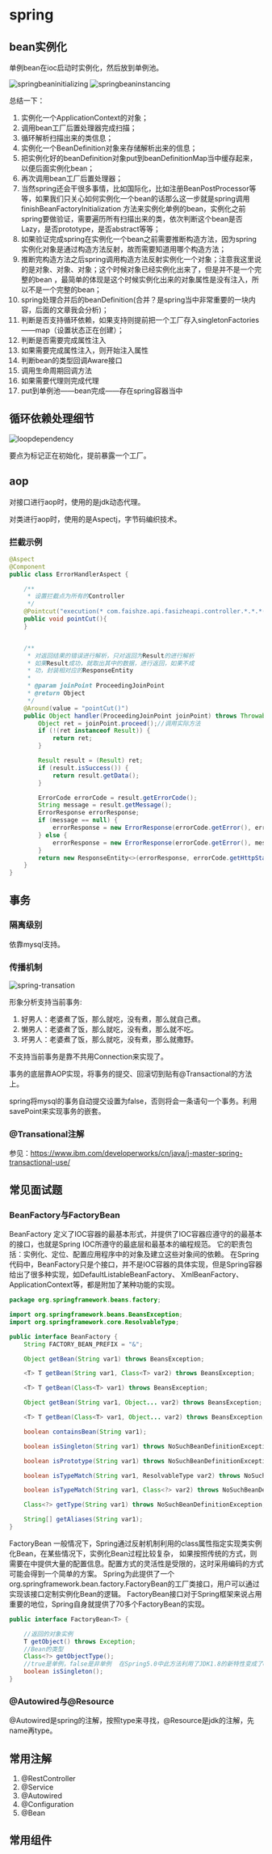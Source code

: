 # spring
## bean实例化
单例bean在ioc启动时实例化，然后放到单例池。

![springbeaninitializing](../images/springbeaninitializing.png)
![springbeaninstancing](../images/springbeaninstancing.png)

总结一下：
1. 实例化一个ApplicationContext的对象；
2. 调用bean工厂后置处理器完成扫描；
3. 循环解析扫描出来的类信息；
4. 实例化一个BeanDefinition对象来存储解析出来的信息；
5. 把实例化好的beanDefinition对象put到beanDefinitionMap当中缓存起来，以便后面实例化bean；
6. 再次调用bean工厂后置处理器；
7. 当然spring还会干很多事情，比如国际化，比如注册BeanPostProcessor等等，如果我们只关心如何实例化一个bean的话那么这一步就是spring调用finishBeanFactoryInitialization
方法来实例化单例的bean，实例化之前spring要做验证，需要遍历所有扫描出来的类，依次判断这个bean是否Lazy，是否prototype，是否abstract等等；
8. 如果验证完成spring在实例化一个bean之前需要推断构造方法，因为spring实例化对象是通过构造方法反射，故而需要知道用哪个构造方法；
9. 推断完构造方法之后spring调用构造方法反射实例化一个对象；注意我这里说的是对象、对象、对象；这个时候对象已经实例化出来了，但是并不是一个完整的bean
，最简单的体现是这个时候实例化出来的对象属性是没有注入，所以不是一个完整的bean；
10. spring处理合并后的beanDefinition(合并？是spring当中非常重要的一块内容，后面的文章我会分析)；
11. 判断是否支持循环依赖，如果支持则提前把一个工厂存入singletonFactories——map（设置状态正在创建）；
12. 判断是否需要完成属性注入  
13. 如果需要完成属性注入，则开始注入属性
14. 判断bean的类型回调Aware接口
15. 调用生命周期回调方法
16. 如果需要代理则完成代理
17. put到单例池——bean完成——存在spring容器当中
## 循环依赖处理细节
![loopdependency](../images/loopdependency.png)

要点为标记正在初始化，提前暴露一个工厂。
## aop
对接口进行aop时，使用的是jdk动态代理。

对类进行aop时，使用的是Aspectj，字节码编织技术。
### 拦截示例
```java
@Aspect
@Component
public class ErrorHandlerAspect {

    /**
     * 设置拦截点为所有的Controller
     */
    @Pointcut("execution(* com.faishze.api.fasizheapi.controller.*.*.*(..))")
    public void pointCut(){
    }


    /**
     * 对返回结果的错误进行解析，只对返回为Result的进行解析
     * 如果Result成功，就取出其中的数据，进行返回，如果不成
     * 功，封装相对应的ResponseEntity
     *
     * @param joinPoint ProceedingJoinPoint
     * @return Object
     */
    @Around(value = "pointCut()")
    public Object handler(ProceedingJoinPoint joinPoint) throws Throwable {
        Object ret = joinPoint.proceed();//调用实际方法
        if (!(ret instanceof Result)) {
            return ret;
        }

        Result result = (Result) ret;
        if (result.isSuccess()) {
            return result.getData();
        }

        ErrorCode errorCode = result.getErrorCode();
        String message = result.getMessage();
        ErrorResponse errorResponse;
        if (message == null) {
            errorResponse = new ErrorResponse(errorCode.getError(), errorCode.getMessage());
        } else {
            errorResponse = new ErrorResponse(errorCode.getError(), message);
        }
        return new ResponseEntity<>(errorResponse, errorCode.getHttpStatus());
    }
}
```
## 事务
### 隔离级别
依靠mysql支持。
### 传播机制
![spring-transation](../images/spring-transation.png)

形象分析支持当前事务:
1. 好男人：老婆煮了饭，那么就吃，没有煮，那么就自己煮。
2. 懒男人：老婆煮了饭，那么就吃，没有煮，那么就不吃。
3. 坏男人：老婆煮了饭，那么就吃，没有煮，那么就撒野。

不支持当前事务是靠不共用Connection来实现了。

事务的底层靠AOP实现，将事务的提交、回滚切到贴有@Transactional的方法上。

spring将mysql的事务自动提交设置为false，否则将会一条语句一个事务。利用savePoint来实现事务的嵌套。
### @Transational注解
参见：https://www.ibm.com/developerworks/cn/java/j-master-spring-transactional-use/
## 常见面试题
### BeanFactory与FactoryBean
BeanFactory
定义了IOC容器的最基本形式，并提供了IOC容器应遵守的的最基本的接口，也就是Spring IOC所遵守的最底层和最基本的编程规范。
它的职责包括：实例化、定位、配置应用程序中的对象及建立这些对象间的依赖。
在Spring代码中，BeanFactory只是个接口，并不是IOC容器的具体实现，但是Spring容器给出了很多种实现，如DefaultListableBeanFactory、
XmlBeanFactory、ApplicationContext等，都是附加了某种功能的实现。
```java
package org.springframework.beans.factory;

import org.springframework.beans.BeansException;
import org.springframework.core.ResolvableType;

public interface BeanFactory {
    String FACTORY_BEAN_PREFIX = "&";

    Object getBean(String var1) throws BeansException;

    <T> T getBean(String var1, Class<T> var2) throws BeansException;

    <T> T getBean(Class<T> var1) throws BeansException;

    Object getBean(String var1, Object... var2) throws BeansException;

    <T> T getBean(Class<T> var1, Object... var2) throws BeansException;

    boolean containsBean(String var1);

    boolean isSingleton(String var1) throws NoSuchBeanDefinitionException;

    boolean isPrototype(String var1) throws NoSuchBeanDefinitionException;

    boolean isTypeMatch(String var1, ResolvableType var2) throws NoSuchBeanDefinitionException;

    boolean isTypeMatch(String var1, Class<?> var2) throws NoSuchBeanDefinitionException;

    Class<?> getType(String var1) throws NoSuchBeanDefinitionException;

    String[] getAliases(String var1);
}
```
FactoryBean
一般情况下，Spring通过反射机制利用<bean>的class属性指定实现类实例化Bean，在某些情况下，实例化Bean过程比较复杂，
如果按照传统的方式，则需要在<bean>中提供大量的配置信息。配置方式的灵活性是受限的，这时采用编码的方式可能会得到一个简单的方案。
Spring为此提供了一个org.springframework.bean.factory.FactoryBean的工厂类接口，用户可以通过实现该接口定制实例化Bean的逻辑。
FactoryBean接口对于Spring框架来说占用重要的地位，Spring自身就提供了70多个FactoryBean的实现。
```java
public interface FactoryBean<T> {

    //返回的对象实例
    T getObject() throws Exception;
    //Bean的类型
    Class<?> getObjectType();
    //true是单例，false是非单例  在Spring5.0中此方法利用了JDK1.8的新特性变成了default方法，返回true
    boolean isSingleton();
}
```
### @Autowired与@Resource
@Autowired是spring的注解，按照type来寻找，@Resource是jdk的注解，先name再type。
## 常用注解
1. @RestController
2. @Service
3. @Autowired
4. @Configuration
5. @Bean
## 常用组件